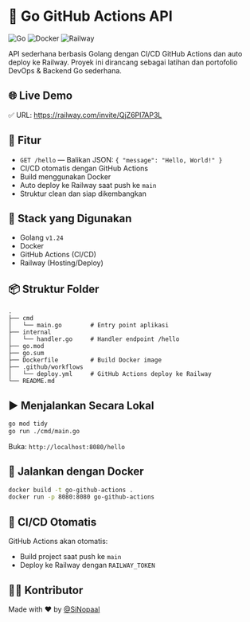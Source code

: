 # 🚀 Go GitHub Actions API
![Go](https://img.shields.io/badge/Go-1.24-blue)
![Docker](https://img.shields.io/badge/Docker-Ready-green)
![Railway](https://img.shields.io/badge/Deployed-Railway-%230B0)

API sederhana berbasis Golang dengan CI/CD GitHub Actions dan auto deploy ke Railway. Proyek ini dirancang sebagai latihan dan portofolio DevOps & Backend Go sederhana.

## 🌐 Live Demo

✅ URL: https://railway.com/invite/QjZ6Pl7AP3L

## 🔧 Fitur

- `GET /hello` — Balikan JSON: `{ "message": "Hello, World!" }`
- CI/CD otomatis dengan GitHub Actions
- Build menggunakan Docker
- Auto deploy ke Railway saat push ke `main`
- Struktur clean dan siap dikembangkan

## 🧱 Stack yang Digunakan

- Golang `v1.24`
- Docker
- GitHub Actions (CI/CD)
- Railway (Hosting/Deploy)

## 📦 Struktur Folder

```
.
├── cmd
│   └── main.go        # Entry point aplikasi
├── internal
│   └── handler.go     # Handler endpoint /hello
├── go.mod
├── go.sum
├── Dockerfile         # Build Docker image
├── .github/workflows
│   └── deploy.yml     # GitHub Actions deploy ke Railway
└── README.md
```

## ▶️ Menjalankan Secara Lokal

```bash
go mod tidy
go run ./cmd/main.go
```

Buka: `http://localhost:8080/hello`

## 🐳 Jalankan dengan Docker

```bash
docker build -t go-github-actions .
docker run -p 8080:8080 go-github-actions
```

## 🔁 CI/CD Otomatis

GitHub Actions akan otomatis:
- Build project saat push ke `main`
- Deploy ke Railway dengan `RAILWAY_TOKEN`

## 🙋‍♂️ Kontributor

Made with ❤️ by [@SiNopaal](https://github.com/SiNopaal)
